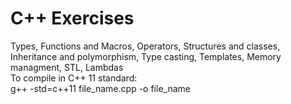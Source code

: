# C++ Exercises
Types, Functions and Macros,  Operators, Structures and classes, Inheritance and polymorphism, Type casting, Templates, Memory managment, STL, Lambdas
<br>
To compile in C++ 11 standard:
<br>
g++ -std=c++11 file_name.cpp -o file_name
